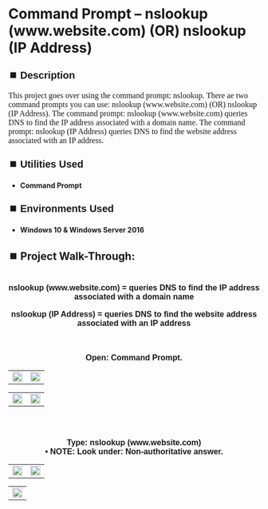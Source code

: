 <h1>Command Prompt – nslookup (www.website.com)  (OR)  nslookup (IP Address)</h1>


<h2 style="font-family: Arial, sans-serif; font-size: 20px; font-weight: bold; margin-top: 24px; margin-bottom: 12px;">
⏹️ Description</h2>

<p style="font-family: Georgia, serif; font-size: 16px; margin-top: 12px; margin-bottom: 12px;">
This project goes over using the command prompt: nslookup.  There ae two command prompts you can use: nslookup (www.website.com)  (OR)  nslookup (IP Address).  The command prompt: nslookup (www.website.com) queries DNS to find the IP address associated with a domain name.  The command prompt: nslookup (IP Address) queries DNS to find the website address associated with an IP address. 
</b>



<h2 style="font-family: Arial, sans-serif; font-size: 20px; font-weight: bold; margin-top: 24px; margin-bottom: 12px;">
⏹️ Utilities Used</h2>
  
<p style="font-family: Georgia, serif; font-size: 16px; margin-top: 12px; margin-bottom: 12px;">
 
 - <b>Command Prompt</b>



<h2 style="font-family: Arial, sans-serif; font-size: 20px; font-weight: bold; margin-top: 24px; margin-bottom: 12px;"> 
⏹️ Environments Used </h2>

<p style="font-family: Georgia, serif; font-size: 16px; margin-top: 12px; margin-bottom: 12px;">
 
- <b>Windows 10 & Windows Server 2016</b>



<h2 style="font-family: Arial, sans-serif; font-size: 20px; font-weight: bold; margin-top: 24px; margin-bottom: 12px;"> 
<h2>
⏹️ Project Walk-Through:</h2>
 <br/>


<div style="text-align:center;">
  <span style="font-family: Arial, sans-serif; font-size: 16px;"><b>nslookup (www.website.com) = queries DNS to find the IP address associated with a domain name</b></span>  
<br/><br/>


<div style="text-align:center;">
  <span style="font-family: Arial, sans-serif; font-size: 16px;"><b>nslookup (IP Address) = queries DNS to find the website address associated with an IP address</b></span>  
<br/><br/><br/><br/>


<div style="text-align:center;">
  <span style="font-family: Arial, sans-serif; font-size: 16px;"><b>Open: Command Prompt.</b></span>  
<br/>

<table>
  <tr>
    <td><img src="https://imgur.com/uoCV6RO.png" height="100%" width="100%" /></td>
    <td><img src="https://imgur.com/v6fTn0T.png" height="100%" width="100%" /></td>
  </tr>
</table>

<table>
  <tr>
    <td><img src="https://imgur.com/GjGIbla.png" height="100%" width="100%" /></td>
    <td><img src="https://imgur.com/juGGi9K.png" height="100%" width="100%" /></td>
  </tr>
</table>

<br /><br />


<div style="text-align:center;">
  <span style="font-family: Arial, sans-serif; font-size: 16px;"><b>Type: nslookup (www.website.com)</b></span>  
<br/>

<div style="text-align:center;">
  <span style="font-family: Arial, sans-serif; font-size: 16px;"><b>•	NOTE: Look under: Non-authoritative answer.</b></span>  
<br/>

<table>
  <tr>
    <td><img src="https://imgur.com/uoCV6RO.png" height="100%" width="100%" /></td>
    <td><img src="https://imgur.com/v6fTn0T.png" height="100%" width="100%" /></td>
  </tr>
</table>

<table>
  <tr>
    <td><img src="https://imgur.com/GjGIbla.png" height="100%" width="100%" /></td>
  </tr>
</table>

<br /><br />


